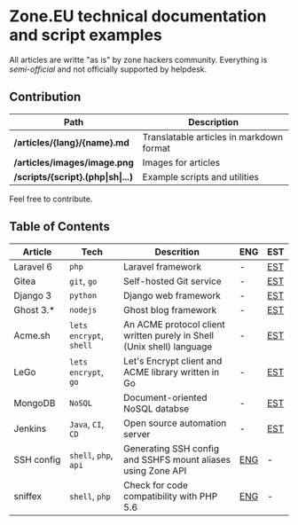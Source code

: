 # Zone.EU technical documentation and script examples

All articles are writte "as is" by zone hackers community. Everything is *semi-official* and not officially supported by helpdesk.

## Contribution
| Path | Description |
| --- | --- |
| **/articles/{lang}/{name}.md** | Translatable articles in markdown format |
| **/articles/images/image.png**| Images for articles |
| **/scripts/{script}.(php\|sh\|...)** | Example scripts and utilities |

Feel free to contribute. 

## Table of Contents
| Article | Tech | Descrition | ENG | EST |
| --- | --- | --- | --- | --- |
| Laravel&nbsp;6 | `php` | Laravel framework | - | [EST](./articles/est/PHP-Laravel-6.md) |
| Gitea | `git`, `go` | Self-hosted Git service | - | [EST](./articles/est/Go-Gitea.md) |
| Django&nbsp;3 | `python` | Django web framework | - | [EST](./articles/est/Python-Django-3.md) |
| Ghost 3.* | `nodejs` | Ghost blog framework | - | [EST](./articles/est/Ghost.md) |
| Acme.sh | `lets encrypt`, `shell` | An ACME protocol client written purely in Shell (Unix shell) language | - | [EST](./articles/est/LetsEncrypt-Acme.sh.md) |
| LeGo | `lets encrypt`, `go` | Let's Encrypt client and ACME library written in Go | - | [EST](./articles/est/LetsEncrypt-Lego.md) |
| MongoDB | `NoSQL` | Document-oriented NoSQL databse | - | [EST](./articles/est/MongoDB.md) |
| Jenkins | `Java`, `CI`, `CD` | Open source automation server | - | [EST](./articles/est/Java-Jenkins.md) |
| SSH&nbsp;config | `shell`, `php`, `api`| Generating SSH config and SSHFS mount aliases using Zone API | [ENG](./articles/eng/SSH-config-and-fs-from-zone-api.md) | - |
| sniffex | `shell`, `php`| Check for code compatibility with PHP 5.6 | [ENG](./articles/eng/sniffex-PHP-compatibility-check.md) | - |